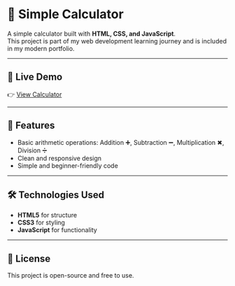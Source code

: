 ﻿# 🧮 Simple Calculator

A simple calculator built with **HTML, CSS, and JavaScript**.  
This project is part of my web development learning journey and is included in my modern portfolio.

---

## 🔗 Live Demo
👉 [View Calculator](https://your-username.github.io/Simple_Calculator/)

---

## 📂 Features
- Basic arithmetic operations: Addition ➕, Subtraction ➖, Multiplication ✖, Division ➗  
- Clean and responsive design  
- Simple and beginner-friendly code  

---

## 🛠️ Technologies Used
- **HTML5** for structure  
- **CSS3** for styling  
- **JavaScript** for functionality
  
---

## 📜 License
This project is open-source and free to use.


